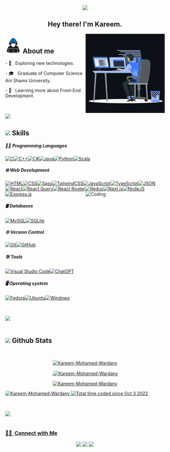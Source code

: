 <p align="center"><a href="https://github.com/DenverCoder1/readme-typing-svg"><img src="https://readme-typing-svg.herokuapp.com?font=Time+New+Roman&color=cyan&size=25&center=true&vCenter=true&width=600&height=100&lines=Kareem+Mohamed+Wardany..&hearts;++;Front-End+Developer,;Computer+Science+Graduate,;Love+Coding,;Active+Learner,;Love+to+learn+new+stuffs..<3"></a></p>
<h2 align="center"> Hey there! I'm Kareem.</h2>

<picture> <img align="right" src="image.gif" width = 250px></picture>

## <picture><img src = "about_me.gif" width = 50px></picture> **About me**

<p>- 🤔 &nbsp; Exploring new technologies.</p>
<p>- 🎓 &nbsp; Graduate of Computer Science Ain Shams University.</p>
<p>- 🌱 &nbsp; Learning more about Front-End Development.</p>

<br><br>
<img src="https://user-images.githubusercontent.com/73097560/115834477-dbab4500-a447-11eb-908a-139a6edaec5c.gif">

## <img src="https://media2.giphy.com/media/QssGEmpkyEOhBCb7e1/giphy.gif?cid=ecf05e47a0n3gi1bfqntqmob8g9aid1oyj2wr3ds3mg700bl&rid=giphy.gif" width ="25"> Skills

##### 👨‍💻 Programming Languages &nbsp;

[![C](https://img.shields.io/badge/C-00599C?logo=c&logoColor=white)](#)[![C++](https://img.shields.io/badge/C++-%2300599C.svg?logo=c%2B%2B&logoColor=white)](#)[![C#](https://custom-icon-badges.demolab.com/badge/C%23-%23239120.svg?logo=cshrp&logoColor=white)](#)[![Java](https://img.shields.io/badge/Java-%23ED8B00.svg?logo=openjdk&logoColor=white)](#)[![Python](https://img.shields.io/badge/Python-3776AB?logo=python&logoColor=fff)](#)[![Scala](https://img.shields.io/badge/Scala-%23DC322F.svg?logo=scala&logoColor=white)](#)

##### 🌐 Web Development &nbsp;

[![HTML](https://img.shields.io/badge/HTML-%23E34F26.svg?logo=html5&logoColor=white)](#)[![CSS](https://img.shields.io/badge/CSS-1572B6?logo=css3&logoColor=fff)](#)[![Sass](https://img.shields.io/badge/Sass-C69?logo=sass&logoColor=fff)](#)[![TailwindCSS](https://img.shields.io/badge/Tailwind%20CSS-%2338B2AC.svg?logo=tailwind-css&logoColor=white)](#)[![JavaScript](https://img.shields.io/badge/JavaScript-F7DF1E?logo=javascript&logoColor=000)](#)[![TypeScript](https://img.shields.io/badge/TypeScript-3178C6?logo=typescript&logoColor=fff)](#)[![JSON](https://img.shields.io/badge/JSON-000?logo=json&logoColor=fff)](#)[![React](https://img.shields.io/badge/React-%2320232a.svg?logo=react&logoColor=%2361DAFB)](#)[![React Query](https://img.shields.io/badge/React%20Query-FF4154?logo=reactquery&logoColor=fff)](#)[![React Router](https://img.shields.io/badge/React_Router-CA4245?logo=react-router&logoColor=white)](#)[![Redux](https://img.shields.io/badge/Redux-764ABC?logo=redux&logoColor=fff)](#)[![Next.js](https://img.shields.io/badge/Next.js-black?logo=next.js&logoColor=white)](#)[![NodeJS](https://img.shields.io/badge/Node.js-6DA55F?logo=node.js&logoColor=white)](#)[![Express.js](https://img.shields.io/badge/Express.js-%23404d59.svg?logo=express&logoColor=%2361DAFB)](#)
<img align="right" alt="Coding" width="250" src="https://cdn.dribbble.com/users/1162077/screenshots/3848914/programmer.gif">

##### 🛢 Databases &nbsp;

[![MySQL](https://img.shields.io/badge/MySQL-4479A1?logo=mysql&logoColor=fff)](#)[![SQLite](https://img.shields.io/badge/SQLite-%2307405e.svg?logo=sqlite&logoColor=white)](#)

  <!-- [![Postgres](https://img.shields.io/badge/Postgres-%23316192.svg?logo=postgresql&logoColor=white)](#) -->
  <!-- [![MongoDB](https://img.shields.io/badge/MongoDB-%234ea94b.svg?logo=mongodb&logoColor=white)](#) -->

##### ⚙️ Version Control &nbsp;

[![Git](https://img.shields.io/badge/Git-F05032?logo=git&logoColor=fff)](#)[![GitHub](https://img.shields.io/badge/GitHub-%23121011.svg?logo=github&logoColor=white)](#)

##### 🛠️ Tools &nbsp;

[![Visual Studio Code](https://custom-icon-badges.demolab.com/badge/Visual%20Studio%20Code-0078d7.svg?logo=vsc&logoColor=white)](#)[![ChatGPT](https://img.shields.io/badge/ChatGPT-74aa9c?logo=openai&logoColor=white)](#)

##### 🖥️ Operating system &nbsp;

[![Fedora](https://img.shields.io/badge/Fedora-51A2DA?logo=fedora&logoColor=fff)](#)[![Ubuntu](https://img.shields.io/badge/Ubuntu-E95420?logo=ubuntu&logoColor=white)](#)[![Windows](https://custom-icon-badges.demolab.com/badge/Windows-0078D6?logo=windows11&logoColor=white)](#)

<!-- [![Figma](https://img.shields.io/badge/Figma-F24E1E?logo=figma&logoColor=white)](#) -->

<br><br>
<img src="https://user-images.githubusercontent.com/73097560/115834477-dbab4500-a447-11eb-908a-139a6edaec5c.gif"><br><br>

## <img src="https://media.giphy.com/media/iY8CRBdQXODJSCERIr/giphy.gif" width="35"><b> Github Stats </b>

<br>

<div align="center">
<a href="https://github.com/Kareem-Mohamed-Wardany/">
<p><img align="center" src="https://github-readme-stats.vercel.app/api/top-langs?username=Kareem-Mohamed-Wardany&show_icons=true&locale=en&layout=compact " alt="Kareem-Mohamed-Wardany" /></p>

<p>&nbsp;<img align="center" src="https://github-readme-stats.vercel.app/api?username=Kareem-Mohamed-Wardany&show_icons=true&locale=en" alt="Kareem-Mohamed-Wardany" /></p>

<p><img align="center" src="https://github-readme-streak-stats.herokuapp.com/?user=Kareem-Mohamed-Wardany&" alt="Kareem-Mohamed-Wardany" /></p>

<p align="left"> <img src="https://komarev.com/ghpvc/?username=Kareem-Mohamed-Wardany&label=Profile%20views&color=0e75b6&style=flat" alt="Kareem-Mohamed-Wardany" /> <img src="https://wakatime.com/badge/user/1c065d52-f4b0-4b21-88fc-77a47917bed6.svg" alt="Total time coded since Oct 3 2022" /></p>
</div>

<br><br>
<img src="https://user-images.githubusercontent.com/73097560/115834477-dbab4500-a447-11eb-908a-139a6edaec5c.gif"><br><br>

<h3> 🤝🏻 &nbsp;Connect with Me </h3>

<p align="center">
<a href="https://www.linkedin.com/in/kareem-mohamed-wardany/"><img src="https://img.shields.io/badge/-Kareem%20Mohamed%20Wardany-0077B5?style=flat&logo=Linkedin&logoColor=white"/></a>
<a href="mailto:kareemwardany1111@gmail.com"><img src="https://img.shields.io/badge/-kareemwardany1111@gmail.com-D14836?style=flat&logo=Gmail&logoColor=white"/></a>
<a href="https://facebook.com/WeezyyWardany"><img src="https://img.shields.io/badge/-Kareem%20Mohamed%20Wardany-1877F2?style=flat&logo=Facebook&logoColor=white"/></a>
</p>
